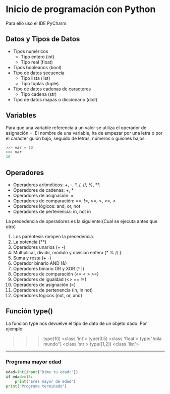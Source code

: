 # Inicio de programación con Python
Para ello uso el IDE PyCharm.

## Datos y Tipos de Datos

* Tipos numéricos
    - Tipo entero (int)
    - Tipo real (float)
* Tipos booleanos (bool)
* Tipo de datos secuencia
    - Tipo lista (list)
    - Tipo tuplas (tuple)
* Tipo de datos cadenas de caracteres
    - Tipo cadena (str)
* Tipo de datos mapas o diccionario (dict)

## Variables

Para que una variable referencia a un valor se utiliza el operador de asignación =.
El nombre de una variable, ha de empezar por una letra o por el carácter guión bajo, seguido de letras, números o guiones bajos.

```python
>>> var = 10
>>> var
10
```

## Operadores

* Operadores aritméticos: +, -, *, /, //, %, **.
* Operadores de cadenas: +, *
* Operadores de asignación: =
* Operadores de comparación: ==, !=, >=, >, <=, <
* Operadores lógicos: and, or, not
* Operadores de pertenencia: in, not in

La precedencia de operadores es la siguiente:(Cual se ejecuta antes que otro)

1. Los paréntesis rompen la precedencia.
2. La potencia (**)
3. Operadores unarios (+ -)
4. Multiplicar, dividir, módulo y división entera (* % // )
5. Suma y resta (+ -)
6. Operador binario AND (&)
7. Operadores binario OR y XOR (^ |)
8. Operadores de comparación (<= < > >=)
9. Operadores de igualdad (<> == !=)
10. Operadores de asignación (=)
11. Operadores de pertenencia (in, in not)
12. Operadores lógicos (not, or, and)

## Función type()
La función type nos devuelve el tipo de dato de un objeto dado. Por ejemplo:

>>> type(10)
<class 'int'>
>>> type(3.5)
<class 'float'>
>>> type("hola mundo")
<class 'str'>
>>> type([1,2])
<class 'list'>

-------------

### Programa mayor edad

```python
edad=int(input("Dime tu edad:"))
if edad>=18:
    print("Eres mayor de edad")
print("Programa terminado")
```


